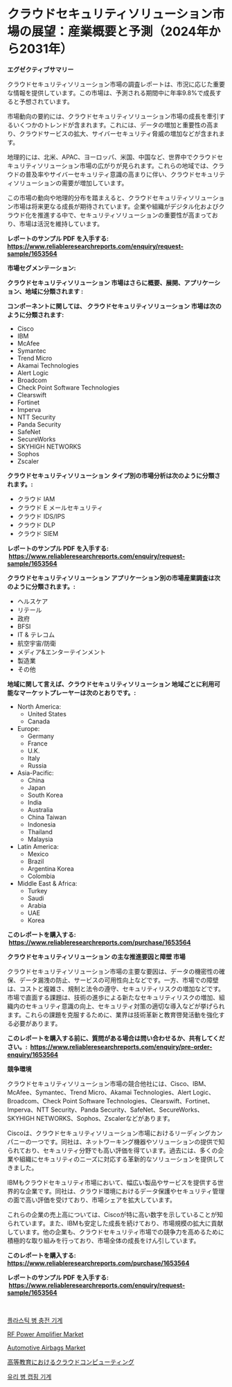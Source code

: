 <p><h1>クラウドセキュリティソリューション市場の展望：産業概要と予測（2024年から2031年）</h1></p><p><strong>エグゼクティブサマリー</strong></p>
<p><p>クラウドセキュリティソリューション市場の調査レポートは、市況に応じた重要な情報を提供しています。この市場は、予測される期間中に年率9.8%で成長すると予想されています。</p><p>市場動向の要約には、クラウドセキュリティソリューション市場の成長を牽引するいくつかのトレンドが含まれます。これには、データの増加と重要性の高まり、クラウドサービスの拡大、サイバーセキュリティ脅威の増加などが含まれます。</p><p>地理的には、北米、APAC、ヨーロッパ、米国、中国など、世界中でクラウドセキュリティソリューション市場の広がりが見られます。これらの地域では、クラウドの普及率やサイバーセキュリティ意識の高まりに伴い、クラウドセキュリティソリューションの需要が増加しています。</p><p>この市場の動向や地理的分布を踏まえると、クラウドセキュリティソリューション市場は将来更なる成長が期待されています。企業や組織がデジタル化およびクラウド化を推進する中で、セキュリティソリューションの重要性が高まっており、市場は活況を維持しています。</p></p>
<p><strong>レポートのサンプル PDF を入手する: <a href="https://www.reliableresearchreports.com/enquiry/request-sample/1653564">https://www.reliableresearchreports.com/enquiry/request-sample/1653564</a></strong></p>
<p><strong>市場セグメンテーション:</strong></p>
<p><strong> クラウドセキュリティソリューション 市場はさらに概要、展開、アプリケーション、地域に分類されます :</strong></p>
<p><strong>コンポーネントに関しては、 クラウドセキュリティソリューション 市場は次のように分類されます: &nbsp;</strong></p>
<p><ul><li>Cisco</li><li>IBM</li><li>McAfee</li><li>Symantec</li><li>Trend Micro</li><li>Akamai Technologies</li><li>Alert Logic</li><li>Broadcom</li><li>Check Point Software Technologies</li><li>Clearswift</li><li>Fortinet</li><li>Imperva</li><li>NTT Security</li><li>Panda Security</li><li>SafeNet</li><li>SecureWorks</li><li>SKYHIGH NETWORKS</li><li>Sophos</li><li>Zscaler</li></ul></p>
<p><strong> クラウドセキュリティソリューション タイプ別の市場分析は次のように分類されます。:</strong></p>
<p><ul><li>クラウド IAM</li><li>クラウド E メールセキュリティ</li><li>クラウド IDS/IPS</li><li>クラウド DLP</li><li>クラウド SIEM</li></ul></p>
<p><strong>レポートのサンプル PDF を入手する: &nbsp;<a href="https://www.reliableresearchreports.com/enquiry/request-sample/1653564">https://www.reliableresearchreports.com/enquiry/request-sample/1653564</a></strong></p>
<p><strong> クラウドセキュリティソリューション アプリケーション別の市場産業調査は次のように分類されます。:</strong></p>
<p><ul><li>ヘルスケア</li><li>リテール</li><li>政府</li><li>BFSI</li><li>IT & テレコム</li><li>航空宇宙/防衛</li><li>メディア&エンターテインメント</li><li>製造業</li><li>その他</li></ul></p>
<p><strong>地域に関して言えば、クラウドセキュリティソリューション 地域ごとに利用可能なマーケットプレーヤーは次のとおりです。:</strong></p>
<p><ul>
    <li>
        North America:
        <ul>
            <li>United States</li>
            <li>Canada</li>
        </ul>
    </li>
    <li>
        Europe:
        <ul>
            <li>Germany</li>
            <li>France</li>
            <li>U.K.</li>
            <li>Italy</li>
            <li>Russia</li>
        </ul>
    </li>
    <li>
        Asia-Pacific:
        <ul>
            <li>China</li>
            <li>Japan</li>
            <li>South Korea</li>
            <li>India</li>
            <li>Australia</li>
            <li>China Taiwan</li>
            <li>Indonesia</li>
            <li>Thailand</li>
            <li>Malaysia</li>
        </ul>
    </li>
    <li>
        Latin America:
        <ul>
            <li>Mexico</li>
            <li>Brazil</li>
            <li>Argentina Korea</li>
            <li>Colombia</li>
        </ul>
    </li>
    <li>
        Middle East & Africa:
        <ul>
            <li>Turkey</li>
            <li>Saudi</li>
            <li>Arabia</li>
            <li>UAE</li>
            <li>Korea</li>
        </ul>
    </li>
    </ul></p>
<p><strong>このレポートを購入する: &nbsp;<a href="https://www.reliableresearchreports.com/purchase/1653564">https://www.reliableresearchreports.com/purchase/1653564</a></strong></p>
<p><strong>クラウドセキュリティソリューション の主な推進要因と障壁 市場</strong></p>
<p><p>クラウドセキュリティソリューション市場の主要な要因は、データの機密性の確保、データ漏洩の防止、サービスの可用性向上などです。一方、市場での障壁は、コストと複雑さ、規制と法令の遵守、セキュリティリスクの増加などです。市場で直面する課題は、技術の進歩による新たなセキュリティリスクの増加、組織内のセキュリティ意識の向上、セキュリティ対策の適切な導入などが挙げられます。これらの課題を克服するために、業界は技術革新と教育啓発活動を強化する必要があります。</p></p>
<p><strong>このレポートを購入する前に、質問がある場合は問い合わせるか、共有してください。:&nbsp; <a href="https://www.reliableresearchreports.com/enquiry/pre-order-enquiry/1653564">https://www.reliableresearchreports.com/enquiry/pre-order-enquiry/1653564</a></strong></p>
<p><strong>競争環境</strong></p>
<p><p>クラウドセキュリティソリューション市場の競合他社には、Cisco、IBM、McAfee、Symantec、Trend Micro、Akamai Technologies、Alert Logic、Broadcom、Check Point Software Technologies、Clearswift、Fortinet、Imperva、NTT Security、Panda Security、SafeNet、SecureWorks、SKYHIGH NETWORKS、Sophos、Zscalerなどがあります。</p><p>Ciscoは、クラウドセキュリティソリューション市場におけるリーディングカンパニーの一つです。同社は、ネットワーキング機器やソリューションの提供で知られており、セキュリティ分野でも高い評価を得ています。過去には、多くの企業や組織にセキュリティのニーズに対応する革新的なソリューションを提供してきました。</p><p>IBMもクラウドセキュリティ市場において、幅広い製品やサービスを提供する世界的な企業です。同社は、クラウド環境におけるデータ保護やセキュリティ管理の面で高い評価を受けており、市場シェアを拡大しています。</p><p>これらの企業の売上高については、Ciscoが特に高い数字を示していることが知られています。また、IBMも安定した成長を続けており、市場規模の拡大に貢献しています。他の企業も、クラウドセキュリティ市場での競争力を高めるために積極的な取り組みを行っており、市場全体の成長をけん引しています。</p></p>
<p><strong>このレポートを購入する: &nbsp; <a href="https://www.reliableresearchreports.com/purchase/1653564">https://www.reliableresearchreports.com/purchase/1653564</a></strong></p>
<p><strong>レポートのサンプル PDF を入手する: &nbsp;<a href="https://www.reliableresearchreports.com/enquiry/request-sample/1653564">https://www.reliableresearchreports.com/enquiry/request-sample/1653564</a></strong><strong></strong></p>
<p>&nbsp;</p>
<p><p><a href="https://github.com/vdhdwjyp90142/Market-Research-Report-List-1/blob/main/99534699983.md">플라스틱 병 충전 기계</a></p><p><a href="https://github.com/dringals/Market-Research-Report-List-3/blob/main/rf-power-amplifier-market.md">RF Power Amplifier Market</a></p><p><a href="https://issuu.com/reportprime-2/docs/automotive-airbags-market-size-2030.pptx">Automotive Airbags Market</a></p><p><a href="https://github.com/sghwr779811674/Market-Research-Report-List-1/blob/main/180748110919.md">高等教育におけるクラウドコンピューティング</a></p><p><a href="https://github.com/OwenHamiytll568745/Market-Research-Report-List-1/blob/main/49659359984.md">유리 병 캡핑 기계</a></p></p>